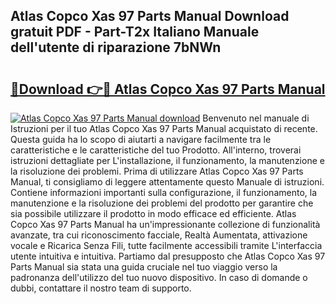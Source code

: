 ## Atlas Copco Xas 97 Parts Manual Download gratuit PDF - Part-T2x Italiano Manuale dell'utente di riparazione 7bNWn

# <h2><a href="http://dfa3qp.blite.top/?on=Atlas+Copco+Xas+97+Parts+Manual">🔗Download 👉🔴 Atlas Copco Xas 97 Parts Manual</a></h2>

[![Atlas Copco Xas 97 Parts Manual download](https://i.imgur.com/lujVjoI.png)](http://dfa3qp.blite.top/?on=Atlas+Copco+Xas+97+Parts+Manual)
Benvenuto nel manuale di Istruzioni per il tuo Atlas Copco Xas 97 Parts Manual acquistato di recente. Questa guida ha lo scopo di aiutarti a navigare facilmente tra le caratteristiche e le caratteristiche del tuo Prodotto. All'interno, troverai istruzioni dettagliate per L'installazione, il funzionamento, la manutenzione e la risoluzione dei problemi. Prima di utilizzare Atlas Copco Xas 97 Parts Manual, ti consigliamo di leggere attentamente questo Manuale di istruzioni. Contiene informazioni importanti sulla configurazione, il funzionamento, la manutenzione e la risoluzione dei problemi del prodotto per garantire che sia possibile utilizzare il prodotto in modo efficace ed efficiente. Atlas Copco Xas 97 Parts Manual ha un'impressionante collezione di funzionalità avanzate, tra cui riconoscimento facciale, Realtà Aumentata, attivazione vocale e Ricarica Senza Fili, tutte facilmente accessibili tramite L'interfaccia utente intuitiva e intuitiva. Partiamo dal presupposto che Atlas Copco Xas 97 Parts Manual sia stata una guida cruciale nel tuo viaggio verso la padronanza dell'utilizzo del tuo nuovo dispositivo. In caso di domande o dubbi, contattare il nostro team di supporto.
